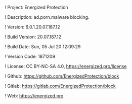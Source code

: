 ! Project: Energized Protection

! Description: ad.porn.malware blocking.

! Version: 6.0.1.20.07.187.12

! Build Version: 20.07.187.12

! Build Date: Sun, 05 Jul 20 12:09:29

! Version Code: 1871209

! License: CC BY-NC-SA 4.0, https://energized.pro/license

! Github: https://github.com/EnergizedProtection/block

! Gitlab: https://gitlab.com/EnergizedProtection/block


! Web: https://energized.pro
